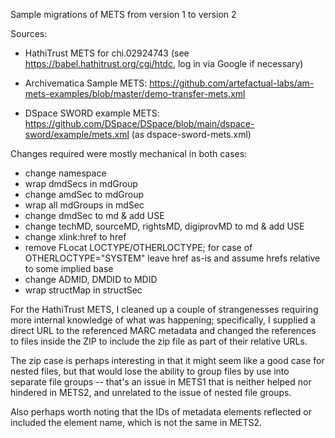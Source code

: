 Sample migrations of METS from version 1 to version 2

Sources:

- HathiTrust METS for chi.02924743 (see https://babel.hathitrust.org/cgi/htdc,
  log in via Google if necessary)

- Archivematica Sample METS:
  https://github.com/artefactual-labs/am-mets-examples/blob/master/demo-transfer-mets.xml

- DSpace SWORD example METS:
  https://github.com/DSpace/DSpace/blob/main/dspace-sword/example/mets.xml
  (as dspace-sword-mets.xml)


Changes required were mostly mechanical in both cases:

- change namespace
- wrap dmdSecs in mdGroup
- change amdSec to mdGroup
- wrap all mdGroups in mdSec
- change dmdSec to md & add USE
- change techMD, sourceMD, rightsMD, digiprovMD to md & add USE
- change xlink:href to href
- remove FLocat LOCTYPE/OTHERLOCTYPE; for case of OTHERLOCTYPE="SYSTEM" leave href as-is and assume hrefs relative to some implied base
- change ADMID, DMDID to MDID
- wrap structMap in structSec

For the HathiTrust METS, I cleaned up a couple of strangenesses requiring more
internal knowledge of what was happening; specifically, I supplied a direct URL
to the referenced MARC metadata and changed the references to files inside the
ZIP to include the zip file as part of their relative URLs.

The zip case is perhaps interesting in that it might seem like a good case for
nested files, but that would lose the ability to group files by use into
separate file groups -- that's an issue in METS1 that is neither helped nor
hindered in METS2, and unrelated to the issue of nested file groups.

Also perhaps worth noting that the IDs of metadata elements reflected or
included the element name, which is not the same in METS2.
